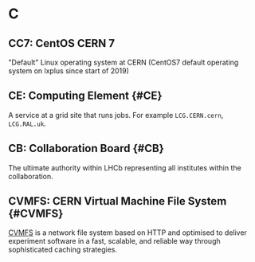# C

## CC7: CentOS CERN 7

"Default" Linux operating system at CERN (CentOS7 default operating system on lxplus since start of 2019)

## CE: Computing Element {#CE}

A service at a grid site that runs jobs. For example `LCG.CERN.cern`, `LCG.RAL.uk`.

## CB: Collaboration Board {#CB}

The ultimate authority within LHCb representing all institutes within the collaboration.

## CVMFS: CERN Virtual Machine File System {#CVMFS}

[CVMFS](https://cernvm.cern.ch/portal/filesystem) is a network file system based on HTTP and optimised to deliver experiment software
in a fast, scalable, and reliable way through sophisticated caching strategies.
